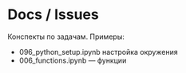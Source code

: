 ﻿# Docs / Issues
Конспекты по задачам. Примеры:
- 096_python_setup.ipynb  настройка окружения
- 006_functions.ipynb — функции
